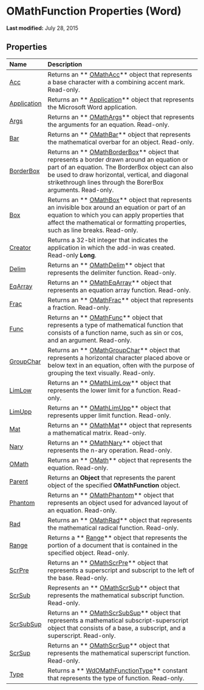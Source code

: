 
# OMathFunction Properties (Word)

 **Last modified:** July 28, 2015


## Properties



|**Name**|**Description**|
|:-----|:-----|
| [Acc](0154166f-742f-70f4-d78a-41ab2c28e137.md)|Returns an  ** [OMathAcc](9458cc50-5764-8b1a-9939-56bf5118c9ce.md)** object that represents a base character with a combining accent mark. Read-only.|
| [Application](81a05295-fda7-af52-7f49-686edfcb68be.md)|Returns an  ** [Application](d1cf6f8f-4e88-bf01-93b4-90a83f79cb44.md)** object that represents the Microsoft Word application.|
| [Args](7a22e7d9-82db-429f-3e86-d1ec24966544.md)|Returns an  ** [OMathArgs](5e4d542b-11c3-8cb8-be2a-5b990e777290.md)** object that represents the arguments for an equation. Read-only.|
| [Bar](5c4caaa1-5938-518e-c5f9-d2e8e1072fb8.md)|Returns an  ** [OMathBar](9eebeeb0-c136-1652-767e-188470529193.md)** object that represents the mathematical overbar for an object. Read-only.|
| [BorderBox](004a39ff-a85c-1680-86db-3b054f52434e.md)|Returns an  ** [OMathBorderBox](a13bd7f4-606a-d483-a36d-944356b13c95.md)** object that represents a border drawn around an equation or part of an equation. The BorderBox object can also be used to draw horizontal, vertical, and diagonal strikethrough lines through the BorerBox arguments. Read-only.|
| [Box](0f240700-c04c-0bd6-024e-882bd91d3760.md)|Returns an  ** [OMathBox](e744ed0f-99de-f13f-766d-5453fb61ed48.md)** object that represents an invisible box around an equation or part of an equation to which you can apply properties that affect the mathematical or formatting properties, such as line breaks. Read-only.|
| [Creator](bdf1a3d3-7aad-25ad-7407-b051d7b765c6.md)|Returns a 32-bit integer that indicates the application in which the add-in was created. Read-only  **Long**.|
| [Delim](3f62c595-f7ee-e2e4-c662-344a0b85a4f7.md)|Returns an  ** [OMathDelim](6c203045-a0e0-6bf7-d8c7-01e991a3a168.md)** object that represents the delimiter function. Read-only.|
| [EqArray](f3ef80e9-aa4b-b783-e351-a6fe669846ba.md)|Returns an  ** [OMathEqArray](9d3516fd-7f08-eacc-71e3-c27e6e373857.md)** object that represents an equation array function. Read-only.|
| [Frac](ee3c9609-dd9c-9d6a-c104-7ed163f83448.md)|Returns an  ** [OMathFrac](31221b8f-9edc-9684-3b4e-867c23cf1c26.md)** object that represents a fraction. Read-only.|
| [Func](7c85cdf7-0528-06c3-3942-55e5d92f5626.md)|Returns an  ** [OMathFunc](c9acb683-6616-5f2e-d459-ea67b843c5d8.md)** object that represents a type of mathematical function that consists of a function name, such as sin or cos, and an argument. Read-only.|
| [GroupChar](7a58a6de-766e-29e9-4a92-99edfd9b9cc9.md)|Returns an  ** [OMathGroupChar](e8f81e9d-86e7-bf52-5382-ad7d26b18af8.md)** object that represents a horizontal character placed above or below text in an equation, often with the purpose of grouping the text visually. Read-only.|
| [LimLow](471c522d-9883-0615-09d6-eeb76c8554fc.md)|Returns an  ** [OMathLimLow](061f6748-778b-7377-a1c5-ab93dc2c6f83.md)** object that represents the lower limit for a function. Read-only.|
| [LimUpp](d6dfedb0-9bd6-b4f0-2c2e-c0bda1d813bf.md)|Returns an  ** [OMathLimUpp](3c7ca001-8533-52c9-5343-8a89892c0a16.md)** object that represents upper limit function. Read-only.|
| [Mat](8e877fa4-014c-14b7-eb05-b57d28c8da66.md)|Returns an  ** [OMathMat](40478b6e-18fe-b7b7-d0bc-def1349db56a.md)** object that represents a mathematical matrix. Read-only.|
| [Nary](35347f53-9004-59db-affe-cdd6b85435e9.md)|Returns an  ** [OMathNary](a1e89e56-2881-7ec3-915d-6a0dff45eab2.md)** object that represents the n-ary operation. Read-only.|
| [OMath](e5d5b768-3369-28b8-17a2-1c89d3ccafa7.md)|Returns an  ** [OMath](82f2f81b-e2d5-140f-bdcc-8b52b821b24d.md)** object that represents the equation. Read-only.|
| [Parent](1750c38f-bde0-2ce6-2dc7-a94f23a65b7b.md)|Returns an  **Object** that represents the parent object of the specified **OMathFunction** object.|
| [Phantom](3a336a90-a060-c4e4-c34c-0740cf1d3b31.md)|Returns an  ** [OMathPhantom](8aed370a-98bd-adda-11c1-2df7c213e0f3.md)** object that represents an object used for advanced layout of an equation. Read-only.|
| [Rad](b4ee2780-ec93-ca41-42ae-e17348d0d160.md)|Returns an  ** [OMathRad](2179cda9-b1dc-9593-c4f9-99496081e191.md)** object that represents the mathematical radical function. Read-only.|
| [Range](7f929431-d180-70f2-0546-188f5b72fc0c.md)|Returns a  ** [Range](15a7a1c4-5f3f-5b6e-60e9-29688de3f274.md)** object that represents the portion of a document that is contained in the specified object. Read-only.|
| [ScrPre](f5f7cef3-7bf6-bf74-3f45-36bbb148e085.md)|Returns an  ** [OMathScrPre](0d3ca716-83e4-21c2-53d7-b75d99519aa0.md)** object that represents a superscript and subscript to the left of the base. Read-only.|
| [ScrSub](ee746679-e4cf-2e73-a42b-240b88aca909.md)|Represents an  ** [OMathScrSub](823053c2-3657-bc4f-6576-7e3560fee188.md)** object that represents the mathematical subscript function. Read-only.|
| [ScrSubSup](7c74c540-4e02-b0bb-b3e1-045f94bc4df8.md)|Returns an  ** [OMathScrSubSup](e5fbf9cb-461c-3b08-a441-9e91e0745b15.md)** object that represents a mathematical subscript-superscript object that consists of a base, a subscript, and a superscript. Read-only.|
| [ScrSup](fb2baa59-568b-307b-edf5-11b86d230ee1.md)|Returns an  ** [OMathScrSup](70adf652-d78c-4ca3-604f-57ca109e8109.md)** object that represents the mathematical superscript function. Read-only.|
| [Type](8da9ac32-7d3d-23c2-9725-26d787a74892.md)|Returns a  ** [WdOMathFunctionType](c87a7268-f93c-ab33-4a56-0f74a16d41ec.md)** constant that represents the type of function. Read-only.|
